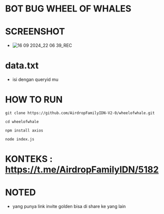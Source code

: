 # BOT BUG WHEEL OF WHALES
# SCREENSHOT
- ![16 09 2024_22 06 39_REC](https://github.com/user-attachments/assets/6edb084e-d2f8-47cf-9dba-135d13328ab2)


# data.txt
- isi dengan queryid mu

# HOW TO RUN
```
git clone https://github.com/AirdropFamilyIDN-V2-0/wheelofwhale.git
```
```
cd wheelofwhale
```
```
npm install axios
```
```
node index.js
```

# KONTEKS : https://t.me/AirdropFamilyIDN/5182

# NOTED
- yang punya link invite golden bisa di share ke yang lain

